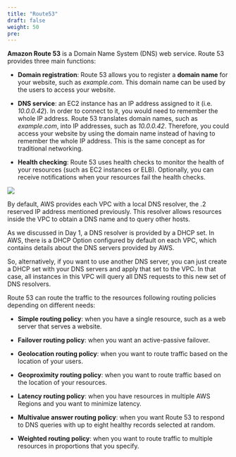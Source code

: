 ```yaml
---
title: "Route53"
draft: false
weight: 50
pre: 
---
```


**Amazon Route 53** is a Domain Name System (DNS) web service. Route 53 provides three main functions:

* **Domain registration**: Route 53 allows you to register a **domain name** for your website, such as _example.com_. This domain name can be used by the users to access your website.

* **DNS service**: an EC2 instance has an IP address assigned to it (i.e. _10.0.0.42_). In order to connect to it, you would need to remember the whole IP address. Route 53 translates domain names, such as _example.com_, into IP addresses, such as _10.0.0.42_. Therefore, you could access your website by using the domain name instead of having to remember the whole IP address. This is the same concept as for traditional networking.

* **Health checking**: Route 53 uses health checks to monitor the health of your resources (such as EC2 instances or ELB). Optionally, you can receive notifications when your resources fail the health checks.

<img src='/images/how-route-53-routes-traffic.png'>


By default, AWS provides each VPC with a local DNS resolver, the .2 reserved IP address mentioned previously. This resolver allows resources inside the VPC to obtain a DNS name and to query other hosts.

As we discussed in Day 1, a DNS resolver is provided by a DHCP set. In AWS, there is a DHCP Option configured by default on each VPC, which contains details about the DNS servers provided by AWS.

So, alternatively, if you want to use another DNS server, you can just create a DHCP set with your DNS servers and apply that set to the VPC. In that case, all instances in this VPC will query all DNS requests to this new set of DNS resolvers.


Route 53 can route the traffic to the resources following routing policies depending on different needs:

* **Simple routing policy**: when you have a single resource, such as a web server that serves a website. 

* **Failover routing policy**: when you want an active-passive failover.

* **Geolocation routing policy**: when you want to route traffic based on the location of your users.

* **Geoproximity routing policy**: when you want to route traffic based on the location of your resources.

* **Latency routing policy**: when you have resources in multiple AWS Regions and you want to minimize latency.

* **Multivalue answer routing policy**: when you want Route 53 to respond to DNS queries with up to eight healthy records selected at random.

* **Weighted routing policy**: when you want to route traffic to multiple resources in proportions that you specify.

